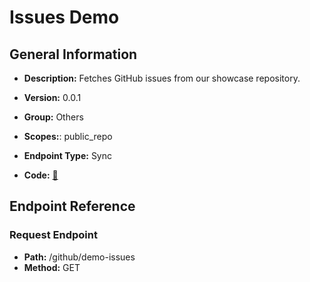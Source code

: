 # Issues Demo

## General Information

- **Description:** Fetches GitHub issues from our showcase repository.

- **Version:** 0.0.1
- **Group:** Others
- **Scopes:**: public_repo
- **Endpoint Type:** Sync
- **Code:** [🔗](https://github.com/NangoHQ/integration-templates/tree/main/integrations/github/syncs/issues-demo.ts)

## Endpoint Reference

### Request Endpoint

- **Path:** /github/demo-issues
- **Method:** GET
